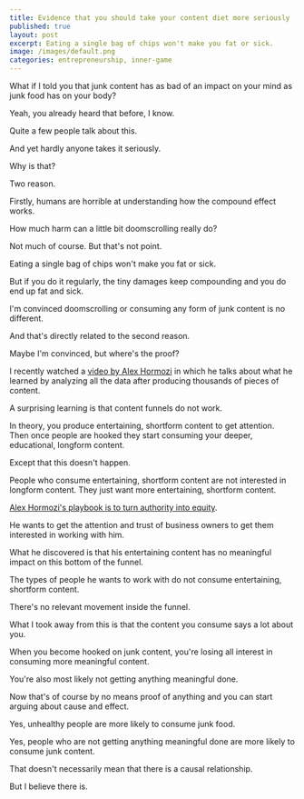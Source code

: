 ```yaml
---
title: Evidence that you should take your content diet more seriously
published: true
layout: post
excerpt: Eating a single bag of chips won't make you fat or sick.
image: /images/default.png
categories: entrepreneurship, inner-game
---
```


What if I told you that junk content has as bad of an impact on your mind as junk food has on your body?

Yeah, you already heard that before, I know.

Quite a few people talk about this. 

And yet hardly anyone takes it seriously.

Why is that?

Two reason.

Firstly, humans are horrible at understanding how the compound effect works.

How much harm can a little bit doomscrolling really do? 

Not much of course. But that's not point.

Eating a single bag of chips won't make you fat or sick.

But if you do it regularly, the tiny damages keep compounding and you do end up fat and sick.

I'm convinced doomscrolling or consuming any form of junk content is no different.

And that's directly related to the second reason.

Maybe I'm convinced, but where's the proof?

I recently watched a [video by Alex Hormozi](https://www.youtube.com/watch?v=HVOubeXUcx0) in which he talks about what he learned by analyzing all the data after producing thousands of pieces of content.

A surprising learning is that content funnels do not work.

In theory, you produce entertaining, shortform content to get attention. Then once people are hooked they start consuming your deeper, educational, longform content.

Except that this doesn't happen.

People who consume entertaining, shortform content are not interested in longform content. They just want more entertaining, shortform content.

[Alex Hormozi's playbook is to turn authority into equity](https://jakobgreenfeld.com/hormozi-playbook).

He wants to get the attention and trust of business owners to get them interested in working with him.

What he discovered is that his entertaining content has no meaningful impact on this bottom of the funnel.

The types of people he wants to work with do not consume entertaining, shortform content.

There's no relevant movement inside the funnel.

What I took away from this is that the content you consume says a lot about you.

When you become hooked on junk content, you're losing all interest in consuming more meaningful content.

You're also most likely not getting anything meaningful done.

Now that's of course by no means proof of anything and you can start arguing about cause and effect.

Yes, unhealthy people are more likely to consume junk food.

Yes, people who are not getting anything meaningful done are more likely to consume junk content.

That doesn't necessarily mean that there is a causal relationship.

But I believe there is.